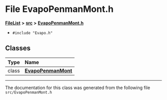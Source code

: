 

# File EvapoPenmanMont.h



[**FileList**](files.md) **>** [**src**](dir_68267d1309a1af8e8297ef4c3efbcdba.md) **>** [**EvapoPenmanMont.h**](EvapoPenmanMont_8h.md)





* `#include "Evapo.h"`















## Classes

| Type | Name |
| ---: | :--- |
| class | [**EvapoPenmanMont**](classEvapoPenmanMont.md) <br> |



















































------------------------------
The documentation for this class was generated from the following file `src/EvapoPenmanMont.h`

